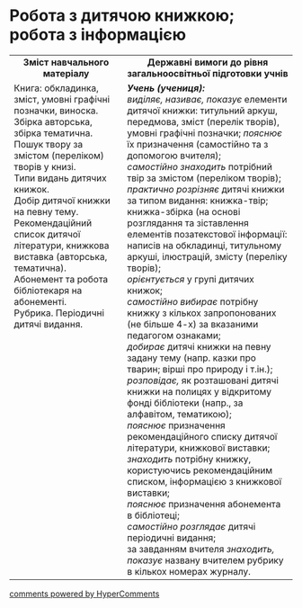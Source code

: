 <div id="hypercomments_widget" class="js-hypercomments-widget invisible"></div>

# Робота з дитячою книжкою; робота з інформацією

<table>
  <tr>
    <td width="40%" align="center"><b>Зміст навчального матеріалу<b></td>
    <td width="60%" align="center"><b>Державні вимоги до рівня загальноосвітньої підготовки учнів</b></td>
  </tr>
  <tr>
    <td width="40%" style="vertical-align:top !important;">
Книга: обкладинка, зміст, умовні графічні позначки, виноска.<br>
Збірка авторська, збірка тематична.<br>
Пошук твору за змістом (переліком) творів у книзі.<br>
Типи видань дитячих книжок.<br>
Добір дитячої книжки на певну тему.<br>
Рекомендаційний список дитячої літератури, книжкова виставка (авторська, тематична).<br>
Абонемент та робота бібліотекаря на абонементі.<br>
Рубрика. Періодичні дитячі видання. 
</td>
    <td width="60%" style="vertical-align:top !important;">
<i><b>Учень (учениця):</b></i><br>
<i>виділяє, називає, показує</i> елементи дитячої книжки: титульний аркуш, передмова, зміст (перелік творів), умовні графічні позначки; <i>пояснює</i> їх призначення (самостійно та з допомогою вчителя);<br>
<i>самостійно знаходить</i> потрібний твір за змістом (переліком творів);<br>
<i>практично розрізняє</i> дитячі книжки за типом видання: книжка-твір; книжка-збірка (на основі розглядання та зіставлення елементів позатекстової інформації: написів на обкладинці, титульному аркуші, ілюстрацій, змісту (переліку творів);<br>
<i>орієнтується</i> у групі дитячих книжок;<br>
<i>самостійно вибирає</i> потрібну книжку з кількох запропонованих (не більше 4-х) за вказаними педагогом ознаками;<br>
<i>добирає</i> дитячі книжки на певну задану тему (напр. казки про тварин; вірші про природу і т.ін.); <br>
<i>розповідає,</i> як розташовані дитячі книжки на полицях у відкритому фонді бібліотеки (напр., за алфавітом, тематикою);<br>
<i>пояснює</i> призначення рекомендаційного списку дитячої літератури, книжкової виставки;<br>
<i>знаходить</i> потрібну книжку, користуючись рекомендаційним списком, інформацією з книжкової виставки;<br>
<i>пояснює</i> призначення абонемента в бібліотеці;<br>
<i>самостійно розглядає</i> дитячі періодичні видання;<br>
за завданням вчителя <i>знаходить,</i> <i>показує</i> названу вчителем рубрику в кількох номерах журналу.
</td>
  </tr>
</table>

<div class="js-hypercomments-container">
<a href="http://hypercomments.com" class="hc-link" title="comments widget">comments powered by HyperComments</a>
</div>